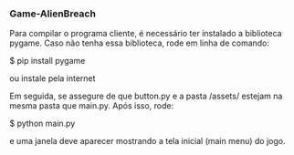 ### Game-AlienBreach
Para compilar o programa cliente, é necessário ter instalado a biblioteca pygame. Caso não tenha essa biblioteca, rode em linha de comando:

$ pip install pygame

ou instale pela internet

Em seguida, se assegure de que button.py e a pasta /assets/ estejam na mesma pasta que main.py. Após isso, rode:

$ python main.py

e uma janela deve aparecer mostrando a tela inicial (main menu) do jogo.
